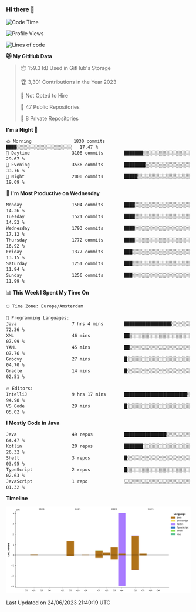 ### Hi there 👋


<!--START_SECTION:waka-->
![Code Time](http://img.shields.io/badge/Code%20Time-3%2C273%20hrs%2022%20mins-blue)

![Profile Views](http://img.shields.io/badge/Profile%20Views-107-blue)

![Lines of code](https://img.shields.io/badge/From%20Hello%20World%20I%27ve%20Written-8.8%20million%20lines%20of%20code-blue)

**🐱 My GitHub Data** 

> 📦 159.3 kB Used in GitHub's Storage 
 > 
> 🏆 3,301 Contributions in the Year 2023
 > 
> 🚫 Not Opted to Hire
 > 
> 📜 47 Public Repositories 
 > 
> 🔑 8 Private Repositories 
 > 
**I'm a Night 🦉** 

```text
🌞 Morning                1830 commits        ████░░░░░░░░░░░░░░░░░░░░░   17.47 % 
🌆 Daytime                3108 commits        ███████░░░░░░░░░░░░░░░░░░   29.67 % 
🌃 Evening                3536 commits        ████████░░░░░░░░░░░░░░░░░   33.76 % 
🌙 Night                  2000 commits        █████░░░░░░░░░░░░░░░░░░░░   19.09 % 
```
📅 **I'm Most Productive on Wednesday** 

```text
Monday                   1504 commits        ████░░░░░░░░░░░░░░░░░░░░░   14.36 % 
Tuesday                  1521 commits        ████░░░░░░░░░░░░░░░░░░░░░   14.52 % 
Wednesday                1793 commits        ████░░░░░░░░░░░░░░░░░░░░░   17.12 % 
Thursday                 1772 commits        ████░░░░░░░░░░░░░░░░░░░░░   16.92 % 
Friday                   1377 commits        ███░░░░░░░░░░░░░░░░░░░░░░   13.15 % 
Saturday                 1251 commits        ███░░░░░░░░░░░░░░░░░░░░░░   11.94 % 
Sunday                   1256 commits        ███░░░░░░░░░░░░░░░░░░░░░░   11.99 % 
```


📊 **This Week I Spent My Time On** 

```text
🕑︎ Time Zone: Europe/Amsterdam

💬 Programming Languages: 
Java                     7 hrs 4 mins        ██████████████████░░░░░░░   72.36 % 
XML                      46 mins             ██░░░░░░░░░░░░░░░░░░░░░░░   07.99 % 
YAML                     45 mins             ██░░░░░░░░░░░░░░░░░░░░░░░   07.76 % 
Groovy                   27 mins             █░░░░░░░░░░░░░░░░░░░░░░░░   04.70 % 
Gradle                   14 mins             █░░░░░░░░░░░░░░░░░░░░░░░░   02.51 % 

🔥 Editors: 
IntelliJ                 9 hrs 17 mins       ████████████████████████░   94.98 % 
VS Code                  29 mins             █░░░░░░░░░░░░░░░░░░░░░░░░   05.02 % 
```

**I Mostly Code in Java** 

```text
Java                     49 repos            ████████████████░░░░░░░░░   64.47 % 
Kotlin                   20 repos            ███████░░░░░░░░░░░░░░░░░░   26.32 % 
Shell                    3 repos             █░░░░░░░░░░░░░░░░░░░░░░░░   03.95 % 
TypeScript               2 repos             █░░░░░░░░░░░░░░░░░░░░░░░░   02.63 % 
JavaScript               1 repo              ░░░░░░░░░░░░░░░░░░░░░░░░░   01.32 % 
```



**Timeline**

![Lines of Code chart](https://raw.githubusercontent.com/powercasgamer/powercasgamer/master/assets/bar_graph.png)


 Last Updated on 24/06/2023 21:40:19 UTC
<!--END_SECTION:waka-->
